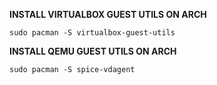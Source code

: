 **INSTALL VIRTUALBOX GUEST UTILS ON ARCH**

```
sudo pacman -S virtualbox-guest-utils
```

**INSTALL QEMU GUEST UTILS ON ARCH**

```
sudo pacman -S spice-vdagent
```

